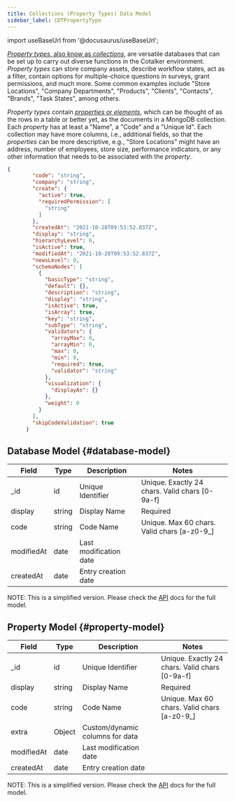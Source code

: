 ```yaml
---
title: Collections (Property Types) Data Model
sidebar_label: COTPropertyType
---
```

import useBaseUrl from '@docusaurus/useBaseUrl'; 


[_Property types_, also know as _collections_](/docs/documentation/admin/admin_properties#collection), are versatile databases that can be set up to carry out diverse functions in the Cotalker environment. _Property types_ can store company assets, describe workflow states, act as a filter, contain options for multiple-choice questions in surveys, grant permissions, and much more. Some common examples include "Store Locations", "Company Departments", "Products", "Clients", "Contacts", "Brands", "Task States", among others.

_Property types_ contain [_properties_ or _elements_](/docs/documentation/admin/admin_properties#elements), which can be thought of as the rows in a table or better yet, as the documents in a MongoDB collection. Each _property_ has at least a "Name", a "Code" and a "Unique Id". Each collection may have more columns, i.e., additional fields, so that the _properties_ can be more descriptive, e.g., "Store Locations" might have an address, number of employees, store size, performance indicators, or any other information that needs to be associated with the _property_.

```json
{
        "code": "string",
        "company": "string",
        "create": {
          "active": true,
          "requiredPermission": [
            "string"
          ]
        },
        "createdAt": "2021-10-28T09:53:52.837Z",
        "display": "string",
        "hierarchyLevel": 0,
        "isActive": true,
        "modifiedAt": "2021-10-28T09:53:52.837Z",
        "newsLevel": 0,
        "schemaNodes": [
          {
            "basicType": "string",
            "default": {},
            "description": "string",
            "display": "string",
            "isActive": true,
            "isArray": true,
            "key": "string",
            "subType": "string",
            "validators": {
              "arrayMax": 0,
              "arrayMin": 0,
              "max": 0,
              "min": 0,
              "required": true,
              "validator": "string"
            },
            "visualization": {
              "displayAs": {}
            },
            "weight": 0
          }
        ],
        "skipCodeValidation": true
      }
```

## Database Model {#database-model}

| Field | Type | Description | Notes |
| ----  | ---- | ----------- | ---- |
| _id   | id   | Unique Identifier   | Unique. Exactly 24 chars. Valid chars [0-9a-f] |
| display  | string | Display Name | Required |
| code  | string | Code Name | Unique. Max 60 chars. Valid chars [a-z0-9_] |
| modifiedAt | date | Last modification date | |
| createdAt | date | Entry creation date | |

NOTE: This is a simplified version. Please check the [API](https://www.cotalker.com/swagger/core/?key=woubtjf4olr0t4zgutuwn6scbcm6hd3qh1cgl5obmohpbm3mfublnwcvv67lodgjvd3h86s9ppshtvmf95gepsqh6nizq9liu7f) docs for the full model.

## Property Model {#property-model}

| Field | Type | Description | Notes |
| ----  | ---- | ----------- | ----  |
| _id   | id   | Unique Identifier   | Unique. Exactly 24 chars. Valid chars [0-9a-f] |
| display  | string | Display Name | Required |
| code  | string | Code Name | Unique. Max 60 chars. Valid chars [a-z0-9_] |
| extra | Object | Custom/dynamic columns for data | 
| modifiedAt | date | Last modification date
| createdAt | date | Entry creation date
NOTE: This is a simplified version. Please check the [API](https://www.cotalker.com/swagger/core/?key=woubtjf4olr0t4zgutuwn6scbcm6hd3qh1cgl5obmohpbm3mfublnwcvv67lodgjvd3h86s9ppshtvmf95gepsqh6nizq9liu7f) docs for the full model.